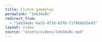 ```yaml
---
title: Clutch gameplay
permalink: "1eb34a8c"
redirect_from:
  - "1eb34a8c-6a33-4f3d-83f0-f1f968e53e43"
layout: video
source: "assets/videos/1eb34a8c.mp4"
---
```


